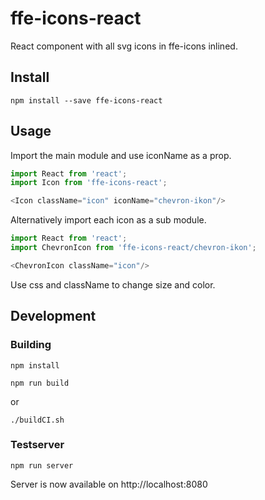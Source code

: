 # ffe-icons-react

React component with all svg icons in ffe-icons inlined. 

## Install

```
npm install --save ffe-icons-react
```

## Usage

Import the main module and use iconName as a prop.

```javascript
import React from 'react';
import Icon from 'ffe-icons-react';

<Icon className="icon" iconName="chevron-ikon"/>
```

Alternatively import each icon as a sub module.

```javascript
import React from 'react';
import ChevronIcon from 'ffe-icons-react/chevron-ikon';

<ChevronIcon className="icon"/>
```

Use css and className to change size and color. 

## Development

### Building
```
npm install

npm run build
```
or
```
./buildCI.sh
```
### Testserver

```
npm run server
```
Server is now available on http://localhost:8080